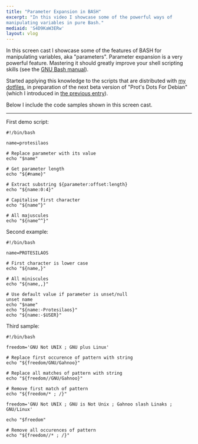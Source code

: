 ```yaml
---
title: "Parameter Expansion in BASH"
excerpt: "In this video I showcase some of the powerful ways of
manipulating variables in pure Bash."
mediaid: 'S4D9KaW3ERw'
layout: vlog
---
```


In this screen cast I showcase some of the features of BASH for
manipulating variables, aka "parameters".  Parameter expansion is a very
powerful feature.  Mastering it should greatly improve your shell
scripting skills (see the [GNU Bash
manual](https://www.gnu.org/software/bash/manual/)).

Started applying this knowledge to the scripts that are distributed with
[my dotfiles](https://gitlab.com/protesilaos.com/dotfiles), in
preparation of the next beta version of "Prot's Dots For Debian" (which
I introduced in [the previous
entry](https://protesilaos.com/codelog/2019-04-28-beta-bspwm-pdfd/)).

Below I include the code samples shown in this screen cast.

* * *

First demo script:

	#!/bin/bash

	name=protesilaos

	# Replace parameter with its value
	echo "$name"

	# Get parameter length
	echo "${#name}"
	
	# Extract substring ${parameter:offset:length}
	echo "${name:0:4}"
	
	# Capitalise first character
	echo "${name^}"
	
	# All majuscules
	echo "${name^^}"

Second example:

	#!/bin/bash

	name=PROTESILAOS

	# First character is lower case
	echo "${name,}"

	# All miniscules
	echo "${name,,}"

	# Use default value if parameter is unset/null
	unset name
	echo "$name"
	echo "${name:-Protesilaos}"
	echo "${name:-$USER}"

Third sample:

	#!/bin/bash

	freedom='GNU Not UNIX ; GNU plus Linux'

	# Replace first occurence of pattern with string
	echo "${freedom/GNU/Gahnoo}"

	# Replace all matches of pattern with string
	echo "${freedom//GNU/Gahnoo}"
	
	# Remove first match of pattern
	echo "${freedom/* ; /}"
	
	freedom='GNU Not UNIX ; GNU is Not Unix ; Gahnoo slash Linaks ; GNU/Linux'
	
	echo "$freedom"
	
	# Remove all occurences of pattern
	echo "${freedom//* ; /}"
